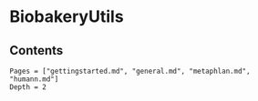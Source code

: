 # BiobakeryUtils

## Contents

```@contents
Pages = ["gettingstarted.md", "general.md", "metaphlan.md", "humann.md"]
Depth = 2
```
